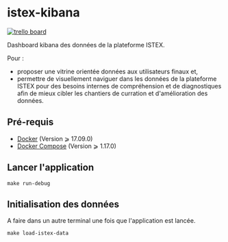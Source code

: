 # istex-kibana

[![trello board](https://raw.githubusercontent.com/Inist-CNRS/ezmaster/master/doc/trello_20x20.png)](https://trello.com/b/BBKDj5Dd/istex-kibana)

Dashboard kibana des données de la plateforme ISTEX.

Pour :
- proposer une vitrine orientée données aux utilisateurs finaux et,
- permettre de visuellement naviguer dans les données de la plateforme ISTEX pour des besoins internes de compréhension et de diagnostiques afin de mieux cibler les chantiers de curration et d'amélioration des données.


## Pré-requis

- [Docker](https://docs.docker.com/engine/installation/) (Version ⩾ 17.09.0)
- [Docker Compose](https://docs.docker.com/compose/install/) (Version ⩾ 1.17.0)

## Lancer l'application

```shell
make run-debug
```

## Initialisation des données

A faire dans un autre terminal une fois que l'application est lancée.

```shell
make load-istex-data
```
